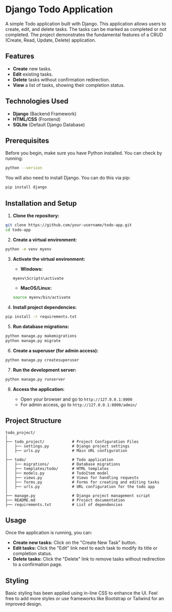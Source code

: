 

# Django Todo Application

A simple Todo application built with Django. This application allows users to create, edit, and delete tasks. The tasks can be marked as completed or not completed. The project demonstrates the fundamental features of a CRUD (Create, Read, Update, Delete) application.

## Features

- **Create** new tasks.
- **Edit** existing tasks.
- **Delete** tasks without confirmation redirection.
- **View** a list of tasks, showing their completion status.

## Technologies Used

- **Django**  (Backend Framework)
- **HTML/CSS** (Frontend)
- **SQLite** (Default Django Database)

## Prerequisites

Before you begin, make sure you have Python installed. You can check by running:

```bash
python --version
```

You will also need to install Django. You can do this via pip:

```bash
pip install django
```

## Installation and Setup

1. **Clone the repository:**

```bash
git clone https://github.com/your-username/todo-app.git
cd todo-app
```

2. **Create a virtual environment:**

```bash
python -m venv myenv
```

3. **Activate the virtual environment:**

   - **Windows:**
   ```bash
   myenv\Scripts\activate
   ```

   - **MacOS/Linux:**
   ```bash
   source myenv/bin/activate
   ```

4. **Install project dependencies:**

```bash
pip install -r requirements.txt
```

5. **Run database migrations:**

```bash
python manage.py makemigrations
python manage.py migrate
```

6. **Create a superuser (for admin access):**

```bash
python manage.py createsuperuser
```

7. **Run the development server:**

```bash
python manage.py runserver
```

8. **Access the application:**

   - Open your browser and go to `http://127.0.0.1:8000`
   - For admin access, go to `http://127.0.0.1:8000/admin/`

## Project Structure

```
todo_project/
│
├── todo_project/            # Project Configuration Files
│   ├── settings.py          # Django project settings
│   ├── urls.py              # Main URL configuration
│
├── todo/                    # Todo application
│   ├── migrations/          # Database migrations
│   ├── templates/todo/      # HTML templates
│   ├── models.py            # TodoItem model
│   ├── views.py             # Views for handling requests
│   ├── forms.py             # Forms for creating and editing tasks
│   ├── urls.py              # URL configuration for the todo app
│
├── manage.py                # Django project management script
├── README.md                # Project documentation
├── requirements.txt         # List of dependencies
```

## Usage

Once the application is running, you can:

- **Create new tasks:** Click on the "Create New Task" button.
- **Edit tasks:** Click the "Edit" link next to each task to modify its title or completion status.
- **Delete tasks:** Click the "Delete" link to remove tasks without redirection to a confirmation page.

## Styling

Basic styling has been applied using in-line CSS to enhance the UI. Feel free to add more styles or use frameworks like Bootstrap or Tailwind for an improved design.
